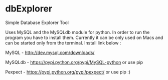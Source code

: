 # dbExplorer
Simple Database Explorer Tool

Uses MySQL and the MySQLdb module for python. In order to run the program you have to install them. Currently it can be
only used on Macs and can be started only from the terminal. Install link below :

MySQL - http://dev.mysql.com/downloads/

MySQLdb - https://pypi.python.org/pypi/MySQL-python or use pip

Pexpect - https://pypi.python.org/pypi/pexpect/ or use pip :)
